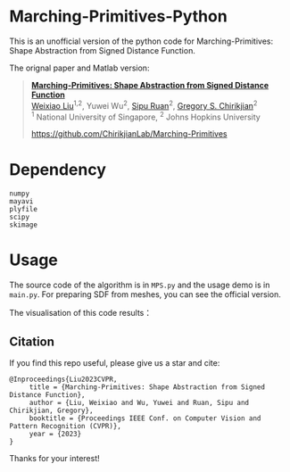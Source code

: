 # Marching-Primitives-Python
This is an unofficial version of the python code for Marching-Primitives: Shape Abstraction from Signed Distance Function.

The orignal paper and Matlab version:
> [**Marching-Primitives: Shape Abstraction from Signed Distance Function**](https://arxiv.org/abs/2303.13190 "ArXiv version of the paper.")  
> [Weixiao Liu](https://github.com/bmlklwx)<sup>1,2</sup>, Yuwei Wu<sup>2</sup>, [Sipu Ruan](https://ruansp.github.io/)<sup>2</sup>, [Gregory S. Chirikjian](https://cde.nus.edu.sg/me/staff/chirikjian-gregory-s/)<sup>2</sup>  
> <sup>1</sup> National University of Singapore, <sup>2</sup> Johns Hopkins University
> 
> https://github.com/ChirikjianLab/Marching-Primitives

# Dependency
```
numpy
mayavi
plyfile
scipy
skimage
```

# Usage
The source code of the algorithm is in `MPS.py` and the usage demo is in `main.py`.
For preparing SDF from meshes, you can see the official version.

The visualisation of this code results：


## Citation
If you find this repo useful, please give us a star and cite:
```
@Inproceedings{Liu2023CVPR,
     title = {Marching-Primitives: Shape Abstraction from Signed Distance Function},
     author = {Liu, Weixiao and Wu, Yuwei and Ruan, Sipu and Chirikjian, Gregory},
     booktitle = {Proceedings IEEE Conf. on Computer Vision and Pattern Recognition (CVPR)},
     year = {2023}
}
```
Thanks for your interest!
